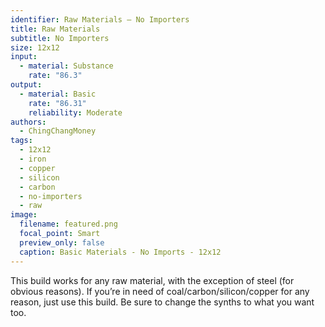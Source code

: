 ```yaml
---
identifier: Raw Materials – No Importers
title: Raw Materials
subtitle: No Importers
size: 12x12
input:
  - material: Substance
    rate: "86.3"
output:
  - material: Basic
    rate: "86.31"
    reliability: Moderate
authors:
  - ChingChangMoney
tags:
  - 12x12
  - iron
  - copper
  - silicon
  - carbon
  - no-importers
  - raw
image:
  filename: featured.png
  focal_point: Smart
  preview_only: false
  caption: Basic Materials - No Imports - 12x12
---
```

This build works for any raw material, with the exception of steel (for obvious reasons). If you’re in need of coal/carbon/silicon/copper for any reason, just use this build. Be sure to change the synths to what you want too.